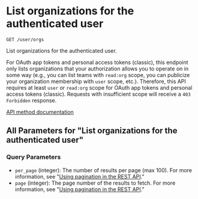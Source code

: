 # List organizations for the authenticated user

`GET /user/orgs`

List organizations for the authenticated user.

For OAuth app tokens and personal access tokens (classic), this endpoint only lists organizations that your authorization allows you to operate on in some way (e.g., you can list teams with `read:org` scope, you can publicize your organization membership with `user` scope, etc.). Therefore, this API requires at least `user` or `read:org` scope for OAuth app tokens and personal access tokens (classic). Requests with insufficient scope will receive a `403 Forbidden` response.

[API method documentation](https://docs.github.com/rest/orgs/orgs#list-organizations-for-the-authenticated-user)

## All Parameters for "List organizations for the authenticated user"

### Query Parameters

- `per_page` (integer): The number of results per page (max 100). For more information, see "[Using pagination in the REST API](https://docs.github.com/rest/using-the-rest-api/using-pagination-in-the-rest-api)."
- `page` (integer): The page number of the results to fetch. For more information, see "[Using pagination in the REST API](https://docs.github.com/rest/using-the-rest-api/using-pagination-in-the-rest-api)."